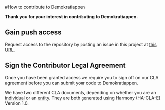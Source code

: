 #How to contribute to Demokratiappen

**Thank you for your interest in contributing to Demokratiappen.**

## Gain push access
Request access to the repository by posting an issue in this project at [this URL.](https://github.com/corabius/demokratiappen/issues/new "Create new issue")

## Sign the Contributor Legal Agreement
Once you have been granted access we require you to sign off on our CLA agreement before you can submit your code to Demokratiappen.

We have two different CLA documents, depending on whether you are an [individual](https://github.com/corabius/demokratiappen/blob/master/CLA-Individual.md) or an [entity](https://github.com/corabius/demokratiappen/blob/master/CLA-Entity.md). They are both generated using Harmony (HA-CLA-E) Version 1.0.
